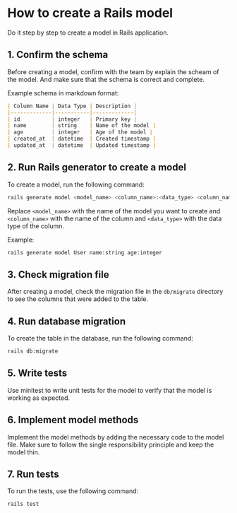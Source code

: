 # How to create a Rails model

Do it step by step to create a model in Rails application.

## 1. Confirm the schema

Before creating a model, confirm with the team by explain the scheam of the model. And make sure that the schema is correct and complete.

Example schema in markdown format:

```markdown
| Column Name | Data Type | Description |
|-------------|-----------|-------------|
| id          | integer   | Primary key |
| name        | string    | Name of the model |
| age         | integer   | Age of the model |
| created_at  | datetime  | Created timestamp |
| updated_at  | datetime  | Updated timestamp |
```

## 2. Run Rails generator to create a model

To create a model, run the following command:
```bash
rails generate model <model_name> <column_name>:<data_type> <column_name>:<data_type>
```

Replace `<model_name>` with the name of the model you want to create and `<column_name>` with the name of the column and `<data_type>` with the data type of the column.

Example:
```bash
rails generate model User name:string age:integer
```

## 3. Check migration file

After creating a model, check the migration file in the `db/migrate` directory to see the columns that were added to the table.

## 4. Run database migration

To create the table in the database, run the following command:
```bash
rails db:migrate
```

## 5. Write tests

Use minitest to write unit tests for the model to verify that the model is working as expected.

## 6. Implement model methods

Implement the model methods by adding the necessary code to the model file. Make sure to follow the single responsibility principle and keep the model thin.

## 7. Run tests

To run the tests, use the following command:
```bash
rails test
```